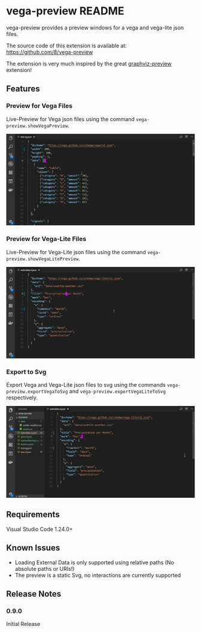 # vega-preview README

vega-preview provides a preview windows for a vega and vega-lite json files.

The source code of this extension is available at: https://github.com/8/vega-preview

The extension is very much inspired by the great [graphviz-preview](https://github.com/EFanZh/Graphviz-Preview) extension!

## Features

### Preview for Vega Files
Live-Preview for Vega json files using the command `vega-preview.showVegaPreview`.

![Live Preview Vega](resources/images/vega-preview.gif)

### Preview for Vega-Lite Files
Live-Preview for Vega-Lite json files using the command `vega-preview.showVegaLitePreview`.

![Live Preview VegaLite](resources/images/vega-lite-preview.gif)

### Export to Svg
Export Vega and Vega-Lite json files to svg using the commands `vega-preview.exportVegaToSvg` and `vega-preview.exportVegaLiteToSvg` respectively.

![Export Svg](resources/images/vega-lite-export.gif)

## Requirements
Visual Studio Code 1.24.0+

<!-- ## Extension Settings -->

## Known Issues

- Loading External Data is only supported using relative paths
  (No absolute paths or URIs!)
- The preview is a static Svg, no interactions are currently supported

<!-- Calling out known issues can help limit users opening duplicate issues against your extension. -->

## Release Notes

### 0.9.0
Initial Release
